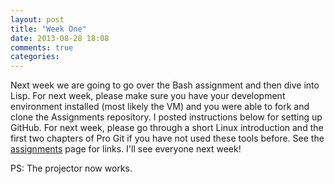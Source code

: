 ```yaml
---
layout: post
title: "Week One"
date: 2013-08-28 18:08
comments: true
categories: 
---
```


Next week we are going to go over the Bash assignment and then dive into Lisp. For next week, please make sure you have your development environment installed (most likely the VM) and you were able to fork and clone the Assignments repository. I posted instructions below for setting up GitHub. For next week, please go through a short Linux introduction and the first two chapters of Pro Git if you have not used these tools before. See the [assignments](/assignments) page for links. I'll see everyone next week!

PS: The projector now works.
